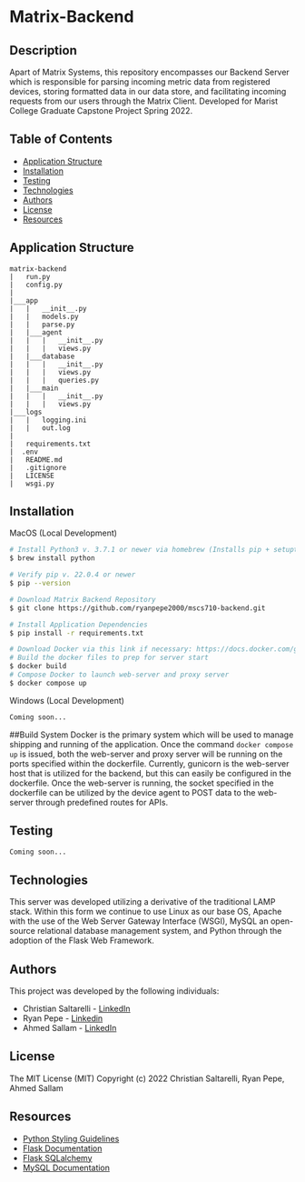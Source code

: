 # Matrix-Backend

## Description
Apart of Matrix Systems, this repository encompasses our Backend Server which is responsible for parsing incoming metric data from registered devices, storing formatted data in our data store, and facilitating incoming requests from our users through the Matrix Client. Developed for Marist College Graduate Capstone Project Spring 2022.

## Table of Contents
- [Application Structure](#application-structure)
- [Installation](#installation)
- [Testing](#testing)
- [Technologies](#technologies)
- [Authors](#authors)
- [License](#license)
- [Resources](#resources)

## Application Structure
```
matrix-backend
|   run.py
|   config.py
|
|___app
|   |   __init__.py
|   |   models.py
|   |   parse.py
|   |___agent
|   |   |   __init__.py
|   |   |   views.py
|   |___database
|   |   |   __init__.py
|   |   |   views.py
|   |   |   queries.py
|   |___main
|   |   |   __init__.py
|   |   |   views.py
|___logs
|   |   logging.ini
|   |   out.log
|   
|   requirements.txt
|  .env
|   README.md
|   .gitignore
|   LICENSE
|   wsgi.py
```

## Installation
MacOS (Local Development)
```bash
# Install Python3 v. 3.7.1 or newer via homebrew (Installs pip + setuptools)
$ brew install python

# Verify pip v. 22.0.4 or newer
$ pip --version

# Download Matrix Backend Repository
$ git clone https://github.com/ryanpepe2000/mscs710-backend.git

# Install Application Dependencies 
$ pip install -r requirements.txt

# Download Docker via this link if necessary: https://docs.docker.com/get-docker/
# Build the docker files to prep for server start
$ docker build
# Compose Docker to launch web-server and proxy server
$ docker compose up
```

Windows (Local Development)
```bash
Coming soon...
```

##Build System
Docker is the primary system which will be used to manage shipping and running of the application. 
Once the command ```docker compose up``` is issued, both the web-server and proxy server will be running
on the ports specified within the dockerfile. Currently, gunicorn is the web-server host that is utilized
for the backend, but this can easily be configured in the dockerfile. Once the web-server is running, the socket
specified in the dockerfile can be utilized by the device agent to POST data to the web-server through predefined
routes for APIs.


## Testing
```bash
Coming soon...
```

## Technologies
This server was developed utilizing a derivative of the traditional LAMP stack. Within this form we continue to use Linux as our base OS, Apache with the use of the Web Server Gateway Interface (WSGI), MySQL an open-source relational database management system, and Python through the adoption of the Flask Web Framework.

## Authors
This project was developed by the following individuals:
- Christian Saltarelli - [LinkedIn](https://www.linkedin.com/in/casaltarelli/)
- Ryan Pepe - [Linkedin](https://www.linkedin.com)
- Ahmed Sallam - [LinkedIn](https://www.linkedin.com)

## License
The MIT License (MIT)
Copyright (c) 2022 Christian Saltarelli, Ryan Pepe, Ahmed Sallam

## Resources
- [Python Styling Guidelines](https://peps.python.org/pep-0008/)
- [Flask Documentation](https://flask.palletsprojects.com/en/2.0.x/)
- [Flask SQLalchemy](https://flask-sqlalchemy.palletsprojects.com/en/2.x/)
- [MySQL Documentation](https://dev.mysql.com/doc/)
